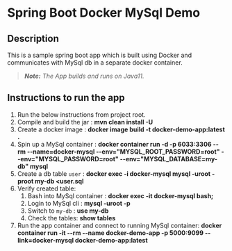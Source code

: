 # Spring Boot Docker MySql Demo
## Description
This is a sample spring boot app which is built using Docker and communicates with MySql db in a separate docker container.
>***Note:** The App builds and runs on Java11.*
## Instructions to run the app
1. Run the below instructions from project root.
2. Compile and build the jar : **mvn clean install -U**
3. Create a docker image : **docker image build -t docker-demo-app:latest .** 
4. Spin up a MySql container : **docker container run -d -p 6033:3306 --rm --name=docker-mysql --env="MYSQL_ROOT_PASSWORD=root" --env="MYSQL_PASSWORD=root" --env="MYSQL_DATABASE=my-db" mysql**
5. Create a db table `user` : **docker exec -i docker-mysql mysql -uroot -proot my-db <user.sql**
6. Verify created table: 
   1. Bash into MySql container : **docker exec -it docker-mysql bash;**
   2. Login to MySql cli : **mysql -uroot -p**
   3. Switch to `my-db` : **use my-db**
   4. Check the tables: **show tables**
7. Run the app container and connect to running MySql container: **docker container run -it --rm --name docker-demo-app -p 5000:9099 --link=docker-mysql docker-demo-app:latest**
